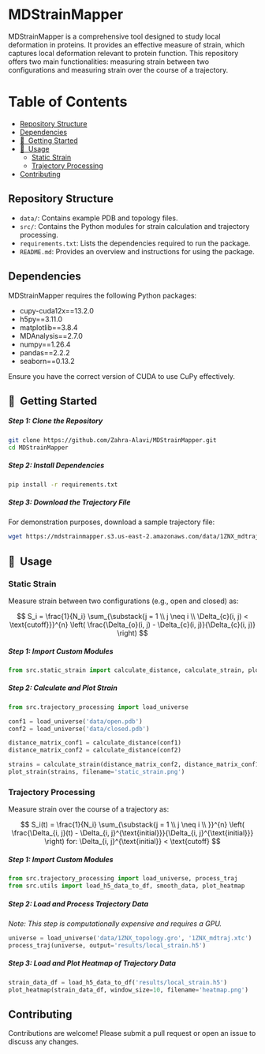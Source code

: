 # MDStrainMapper
MDStrainMapper is a comprehensive tool designed to study local deformation in proteins. It provides an effective measure of strain, which captures local deformation relevant to protein function. This repository offers two main functionalities: measuring strain between two configurations and measuring strain over the course of a trajectory.

Table of Contents
=================
* [ Repository Structure](#repository-structure)
* [ Dependencies](#dependencies)
* [ 🚀&nbsp; Getting Started](#🚀&nbsp;-getting-started)
* [ 🧬&nbsp; Usage](#🧬&nbsp;-usage)
  * [ Static Strain](#static-strain)
  * [ Trajectory Processing](#trajectory-processing)
* [ Contributing](#contributing)





## Repository Structure
- `data/`: Contains example PDB and topology files.
- `src/`: Contains the Python modules for strain calculation and trajectory processing.
- `requirements.txt`: Lists the dependencies required to run the package.
- `README.md`: Provides an overview and instructions for using the package.

## Dependencies
MDStrainMapper requires the following Python packages:

- cupy-cuda12x==13.2.0
- h5py==3.11.0
- matplotlib==3.8.4
- MDAnalysis==2.7.0
- numpy==1.26.4
- pandas==2.2.2
- seaborn==0.13.2

Ensure you have the correct version of CUDA to use CuPy effectively.

## 🚀&nbsp; Getting Started

##### Step 1: Clone the Repository

```sh
git clone https://github.com/Zahra-Alavi/MDStrainMapper.git
cd MDStrainMapper
```
##### Step 2: Install Dependencies
```sh
pip install -r requirements.txt
```
##### Step 3: Download the Trajectory File

For demonstration purposes, download a sample trajectory file: 
```sh 
wget https://mdstrainmapper.s3.us-east-2.amazonaws.com/data/1ZNX_mdtraj.xtc
```

## 🧬&nbsp; Usage

### Static Strain 
Measure strain between two configurations (e.g., open and closed) as:

$$
S_i = \frac{1}{N_i} \sum_{\substack{j = 1 \\ j \neq i \\ \Delta_{c}(i, j) < \text{cutoff}}}^{n} \left( \frac{\Delta_{o}(i, j) - \Delta_{c}(i, j)}{\Delta_{c}(i, j)} \right)
$$

##### Step 1: Import Custom Modules 

```python
from src.static_strain import calculate_distance, calculate_strain, plot_strain
```

##### Step 2: Calculate and Plot Strain

```python
from src.trajectory_processing import load_universe

conf1 = load_universe('data/open.pdb')
conf2 = load_universe('data/closed.pdb')

distance_matrix_conf1 = calculate_distance(conf1)
distance_matrix_conf2 = calculate_distance(conf2)

strains = calculate_strain(distance_matrix_conf2, distance_matrix_conf1)
plot_strain(strains, filename='static_strain.png')
```
### Trajectory Processing
Measure strain over the course of a trajectory as:

$$
S_i(t) = \frac{1}{N_i} \sum_{\substack{j = 1 \\ j \neq i \\ }}^{n} \left( \frac{\Delta_{i, j}(t) - \Delta_{i, j}^{\text{initial}}}{\Delta_{i, j}^{\text{initial}}} \right)
for: \Delta_{i, j}^{\text{initial}} < \text{cutoff}
$$

##### Step 1: Import Custom Modules
```python
from src.trajectory_processing import load_universe, process_traj
from src.utils import load_h5_data_to_df, smooth_data, plot_heatmap
```

##### Step 2: Load and Process Trajectory Data
_Note: This step is computationally expensive and requires a GPU._
```python
universe = load_universe('data/1ZNX_topology.gro', '1ZNX_mdtraj.xtc')
process_traj(universe, output='results/local_strain.h5')
```
##### Step 3: Load and Plot Heatmap of Trajectory Data
```python
strain_data_df = load_h5_data_to_df('results/local_strain.h5')
plot_heatmap(strain_data_df, window_size=10, filename='heatmap.png')
```
## Contributing
Contributions are welcome! Please submit a pull request or open an issue to discuss any changes.
